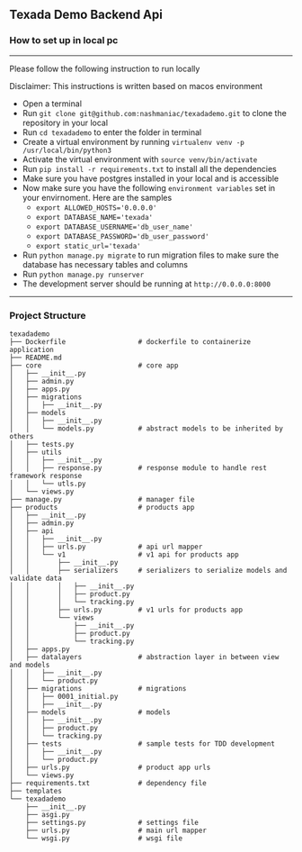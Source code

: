 ## Texada Demo Backend Api


### How to set up in local pc

----
Please follow the following instruction to run locally

Disclaimer: This instructions is written based on macos environment

* Open a terminal
* Run `git clone git@github.com:nashmaniac/texadademo.git` to clone the repository in your local
* Run `cd texadademo` to enter the folder in terminal
* Create a virtual environment by running `virtualenv venv -p /usr/local/bin/python3`
* Activate the virtual environment with `source venv/bin/activate`
* Run `pip install -r requirements.txt` to install all the dependencies
* Make sure you have postgres installed in your local and is accessible
* Now make sure you have the following `environment variables` set in your envirnoment. Here are the samples
    * `export ALLOWED_HOSTS='0.0.0.0'`
    * `export DATABASE_NAME='texada'`
    * `export DATABASE_USERNAME='db_user_name'`
    * `export DATABASE_PASSWORD='db_user_password'`
    * `export static_url='texada'`
* Run `python manage.py migrate` to run migration files to make sure the database has necessary tables and columns
* Run `python manage.py runserver`
* The development server should be running at `http://0.0.0.0:8000`

--- 
### Project Structure

```
texadademo
├── Dockerfile                  # dockerfile to containerize application
├── README.md
├── core                        # core app
│   ├── __init__.py
│   ├── admin.py
│   ├── apps.py
│   ├── migrations
│   │   ├── __init__.py
│   ├── models
│   │   ├── __init__.py
│   │   └── models.py           # abstract models to be inherited by others
│   ├── tests.py
│   ├── utils
│   │   ├── __init__.py
│   │   ├── response.py         # response module to handle rest framework response
│   │   └── utls.py
│   └── views.py
├── manage.py                   # manager file
├── products                    # products app
│   ├── __init__.py
│   ├── admin.py
│   ├── api
│   │   ├── __init__.py
│   │   ├── urls.py             # api url mapper
│   │   └── v1                  # v1 api for products app
│   │       ├── __init__.py
│   │       ├── serializers     # serializers to serialize models and validate data
│   │       │   ├── __init__.py
│   │       │   ├── product.py
│   │       │   └── tracking.py
│   │       ├── urls.py         # v1 urls for products app
│   │       └── views
│   │           ├── __init__.py
│   │           ├── product.py
│   │           └── tracking.py
│   ├── apps.py
│   ├── datalayers              # abstraction layer in between view and models
│   │   ├── __init__.py
│   │   └── product.py
│   ├── migrations              # migrations
│   │   ├── 0001_initial.py
│   │   ├── __init__.py
│   ├── models                  # models
│   │   ├── __init__.py
│   │   ├── product.py
│   │   └── tracking.py
│   ├── tests                   # sample tests for TDD development
│   │   ├── __init__.py
│   │   └── product.py
│   ├── urls.py                 # product app urls
│   └── views.py
├── requirements.txt            # dependency file
├── templates
└── texadademo
    ├── __init__.py
    ├── asgi.py
    ├── settings.py             # settings file
    ├── urls.py                 # main url mapper
    └── wsgi.py                 # wsgi file

```  


